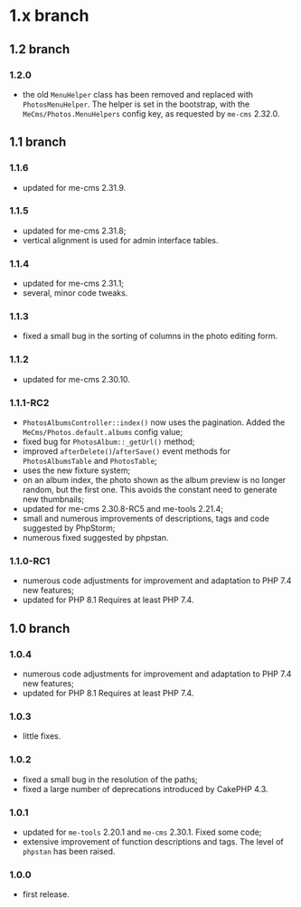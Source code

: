 # 1.x branch
## 1.2 branch
### 1.2.0
* the old `MenuHelper` class has been removed and replaced with `PhotosMenuHelper`. The helper is set in the bootstrap,
    with the `MeCms/Photos.MenuHelpers` config key, as requested by `me-cms` 2.32.0.

## 1.1 branch
### 1.1.6
* updated for me-cms 2.31.9.

### 1.1.5
* updated for me-cms 2.31.8;
* vertical alignment is used for admin interface tables.

### 1.1.4
* updated for me-cms 2.31.1;
* several, minor code tweaks.

### 1.1.3
* fixed a small bug in the sorting of columns in the photo editing form.

### 1.1.2
* updated for me-cms 2.30.10.

### 1.1.1-RC2
* `PhotosAlbumsController::index()` now uses the pagination. Added the `MeCms/Photos.default.albums` config value;
* fixed bug for `PhotosAlbum::_getUrl()` method;
* improved `afterDelete()`/`afterSave()` event methods for `PhotosAlbumsTable` and `PhotosTable`;
* uses the new fixture system;
* on an album index, the photo shown as the album preview is no longer random, but the first one. This avoids the
  constant need to generate new thumbnails;
* updated for me-cms 2.30.8-RC5 and me-tools 2.21.4;
* small and numerous improvements of descriptions, tags and code suggested by PhpStorm;
* numerous fixed suggested by phpstan.

### 1.1.0-RC1
* numerous code adjustments for improvement and adaptation to PHP 7.4 new features;
* updated for PHP 8.1 Requires at least PHP 7.4.

## 1.0 branch
### 1.0.4
* numerous code adjustments for improvement and adaptation to PHP 7.4 new features;
* updated for PHP 8.1 Requires at least PHP 7.4.

### 1.0.3
* little fixes.

### 1.0.2
* fixed a small bug in the resolution of the paths;
* fixed a large number of deprecations introduced by CakePHP 4.3.

### 1.0.1
* updated for `me-tools` 2.20.1 and `me-cms` 2.30.1. Fixed some code;
* extensive improvement of function descriptions and tags. The level of `phpstan`
    has been raised.

### 1.0.0
* first release.
